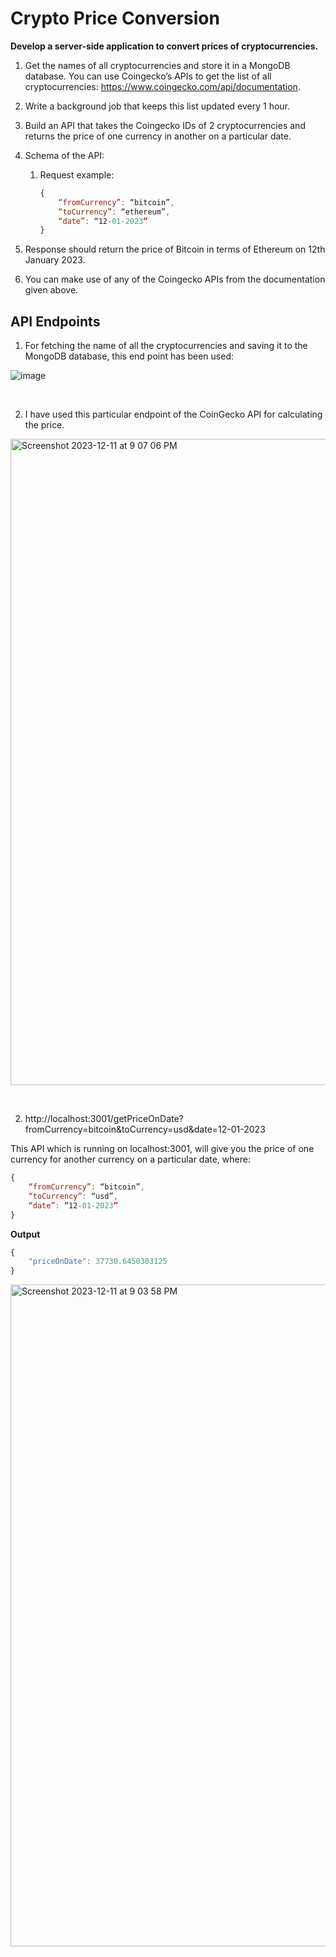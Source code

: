 # Crypto Price Conversion

**Develop a server-side application to convert prices of cryptocurrencies.**


1. Get the names of all cryptocurrencies and store it in a MongoDB database. You can use Coingecko’s APIs to get the list of all cryptocurrencies: https://www.coingecko.com/api/documentation.
2. Write a background job that keeps this list updated every 1 hour.


1. Build an API that takes the Coingecko IDs of 2 cryptocurrencies and returns the price of one currency in another on a particular date.
2. Schema of the API:
    1. Request example:
        
        ```jsx
        {
        	“fromCurrency”: “bitcoin”,
        	“toCurrency”: “ethereum”,
        	“date”: “12-01-2023”
        }
        ```
        
3. Response should return the price of Bitcoin in terms of Ethereum on 12th January 2023.
4. You can make use of any of the Coingecko APIs from the documentation given above.


## API Endpoints

1. For fetching the name of all the cryptocurrencies and saving it to the MongoDB database, this end point has been used:

![image](https://github.com/Kanika637/CryptoPriceConversion/assets/84350895/51ad693a-e987-4c5a-a583-f401b419b574)

&nbsp;

2. I have used this particular endpoint of the CoinGecko API for calculating the price.

<img width="1034" alt="Screenshot 2023-12-11 at 9 07 06 PM" src="https://github.com/Kanika637/CryptoPriceConversion/assets/84350895/ccbd5952-8670-4176-9aa1-ffd898670605">

&nbsp;

2. http://localhost:3001/getPriceOnDate?fromCurrency=bitcoin&toCurrency=usd&date=12-01-2023

This API which is running on localhost:3001, will give you the price of one currency for another currency on a particular date, where:

```jsx
{
	“fromCurrency”: “bitcoin”,
	“toCurrency”: “usd”,
	“date”: “12-01-2023”
}
```

**Output**

```jsx
{
    "priceOnDate": 37730.6450303125
}
```


<img width="1059" alt="Screenshot 2023-12-11 at 9 03 58 PM" src="https://github.com/Kanika637/CryptoPriceConversion/assets/84350895/7a325528-8591-40c6-bb1b-866a74585fef">

